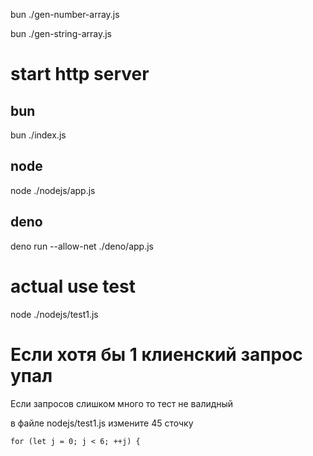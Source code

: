 bun ./gen-number-array.js

bun ./gen-string-array.js

# start http server

## bun

bun ./index.js

## node

node ./nodejs/app.js

## deno

deno run --allow-net ./deno/app.js

# actual use test

node ./nodejs/test1.js

# Если хотя бы 1 клиенский запрос упал
Если запросов слишком много то тест не валидный 

в файле nodejs/test1.js измените 45 сточку
```
for (let j = 0; j < 6; ++j) {
```